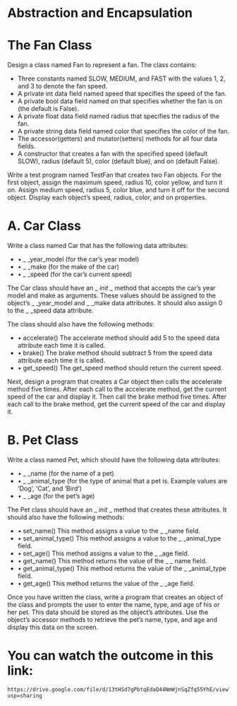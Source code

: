 # Abstraction and Encapsulation
# The Fan Class
Design a class named Fan to represent a fan. The class contains:
- Three constants named SLOW, MEDIUM, and FAST with the values 1, 2, and 3 to denote the fan speed.
- A private int data field named speed that specifies the speed of the fan.
- A private bool data field named on that specifies whether the fan is on (the default is False).
- A private float data field named radius that specifies the radius of the fan.
- A private string data field named color that specifies the color of the fan.
- The accessor(getters)  and mutator(setters)  methods for all four data fields.
- A constructor that creates a fan with the specified speed (default SLOW), radius (default 5), color (default blue), and on (default False).

Write a test program named TestFan that creates two Fan objects. For the first object, assign the maximum speed, radius 10, color yellow, and turn it on. Assign medium speed, radius 5, color blue, and turn it off for the second object. Display each object’s speed, radius, color, and on properties.

# A. Car Class
Write a class named Car that has the following data attributes:
* • _ _year_model (for the car’s year model)
* • _ _make (for the make of the car)
* • _ _speed (for the car’s current speed)

The Car class should have an _ _init_ _ method that accepts the car’s year model and make as arguments. These values should be assigned to the object’s _ _year_model and _ _make data attributes. It should also assign 0 to the _ _speed data attribute.

The class should also have the following methods:
* • accelerate()
The accelerate method should add 5 to the speed data attribute each time it is called.
* • brake()
The brake method should subtract 5 from the speed data attribute each time it is called.
* • get_speed()
The get_speed method should return the current speed.

Next, design a program that creates a Car object then calls the accelerate method five times. After each call to the accelerate method, get the current speed of the car and display it. Then call the brake method five times. After each call to the brake method, get the current speed of the car and display it.

# B. Pet Class
Write a class named Pet, which should have the following data attributes:
* • _ _name (for the name of a pet)
* • _ _animal_type (for the type of animal that a pet is. Example values are ‘Dog’, ‘Cat’, and ‘Bird’)
* • _ _age (for the pet’s age)

The Pet class should have an _ _init_ _ method that creates these attributes. It should also have the following methods:
* • set_name()
This method assigns a value to the _ _name field.
* • set_animal_type()
This method assigns a value to the _ _animal_type field.
* • set_age()
This method assigns a value to the _ _age field.
* • get_name()
This method returns the value of the _ _ name field.
* • get_animal_type()
This method returns the value of the _ _animal_type field.
* • get_age()
This method returns the value of the _ _age field.

Once you have written the class, write a program that creates an object of the class and prompts the user to enter the name, type, and age of his or her pet. This data should be stored as the object’s attributes. Use the object’s accessor methods to retrieve the pet’s name, type, and age and display this data on the screen.

# You can watch the outcome in this link:
```
https://drive.google.com/file/d/13tHSd7gPbtqEdaQ44NmWjnSqZfq55YhE/view?usp=sharing 
```